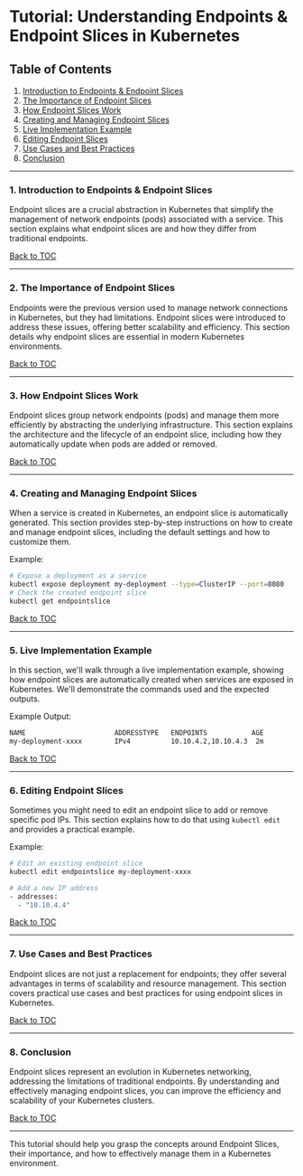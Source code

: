 

# Tutorial: Understanding Endpoints & Endpoint Slices in Kubernetes

## Table of Contents

1. [Introduction to Endpoints & Endpoint Slices](#introduction-to-endpoints--endpoint-slices)
2. [The Importance of Endpoint Slices](#the-importance-of-endpoint-slices)
3. [How Endpoint Slices Work](#how-endpoint-slices-work)
4. [Creating and Managing Endpoint Slices](#creating-and-managing-endpoint-slices)
5. [Live Implementation Example](#live-implementation-example)
6. [Editing Endpoint Slices](#editing-endpoint-slices)
7. [Use Cases and Best Practices](#use-cases-and-best-practices)
8. [Conclusion](#conclusion)

---

### 1. Introduction to Endpoints & Endpoint Slices
Endpoint slices are a crucial abstraction in Kubernetes that simplify the management of network endpoints (pods) associated with a service. This section explains what endpoint slices are and how they differ from traditional endpoints.

[Back to TOC](#table-of-contents)

---

### 2. The Importance of Endpoint Slices
Endpoints were the previous version used to manage network connections in Kubernetes, but they had limitations. Endpoint slices were introduced to address these issues, offering better scalability and efficiency. This section details why endpoint slices are essential in modern Kubernetes environments.

[Back to TOC](#table-of-contents)

---

### 3. How Endpoint Slices Work
Endpoint slices group network endpoints (pods) and manage them more efficiently by abstracting the underlying infrastructure. This section explains the architecture and the lifecycle of an endpoint slice, including how they automatically update when pods are added or removed.

[Back to TOC](#table-of-contents)

---

### 4. Creating and Managing Endpoint Slices
When a service is created in Kubernetes, an endpoint slice is automatically generated. This section provides step-by-step instructions on how to create and manage endpoint slices, including the default settings and how to customize them.

Example:
```bash
# Expose a deployment as a service
kubectl expose deployment my-deployment --type=ClusterIP --port=8080
# Check the created endpoint slice
kubectl get endpointslice
```

[Back to TOC](#table-of-contents)

---

### 5. Live Implementation Example
In this section, we'll walk through a live implementation example, showing how endpoint slices are automatically created when services are exposed in Kubernetes. We'll demonstrate the commands used and the expected outputs.

Example Output:
```bash
NAME                      ADDRESSTYPE   ENDPOINTS           AGE
my-deployment-xxxx        IPv4          10.10.4.2,10.10.4.3  2m
```

[Back to TOC](#table-of-contents)

---

### 6. Editing Endpoint Slices
Sometimes you might need to edit an endpoint slice to add or remove specific pod IPs. This section explains how to do that using `kubectl edit` and provides a practical example.

Example:
```bash
# Edit an existing endpoint slice
kubectl edit endpointslice my-deployment-xxxx

# Add a new IP address
- addresses:
  - "10.10.4.4"
```

[Back to TOC](#table-of-contents)

---

### 7. Use Cases and Best Practices
Endpoint slices are not just a replacement for endpoints; they offer several advantages in terms of scalability and resource management. This section covers practical use cases and best practices for using endpoint slices in Kubernetes.

[Back to TOC](#table-of-contents)

---

### 8. Conclusion
Endpoint slices represent an evolution in Kubernetes networking, addressing the limitations of traditional endpoints. By understanding and effectively managing endpoint slices, you can improve the efficiency and scalability of your Kubernetes clusters.

[Back to TOC](#table-of-contents)

---

This tutorial should help you grasp the concepts around Endpoint Slices, their importance, and how to effectively manage them in a Kubernetes environment.
